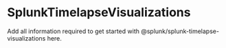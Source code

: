 # SplunkTimelapseVisualizations

Add all information required to get started with @splunk/splunk-timelapse-visualizations here.
